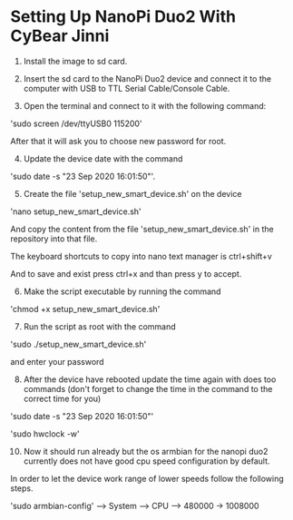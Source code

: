 # Setting Up NanoPi Duo2 With CyBear Jinni

1. Install the image to sd card.

2. Insert the sd card to the NanoPi Duo2 device and connect it to the computer with USB to TTL Serial Cable/Console Cable.

3. Open the terminal and connect to it with the following command:

'sudo screen /dev/ttyUSB0 115200'

After that it will ask you to choose new password for root.

4. Update the device date with the command 

'sudo date -s "23 Sep 2020 16:01:50"'.

5. Create the file 'setup_new_smart_device.sh' on the device

'nano setup_new_smart_device.sh'

And copy the content from the file 'setup_new_smart_device.sh' in the repository into that file.

The keyboard shortcuts to copy into nano text manager is ctrl+shift+v

And to save and exist press ctrl+x  and than press y to accept.

6. Make the script executable by running the command 

'chmod +x setup_new_smart_device.sh'

7. Run the script as root with the command

'sudo ./setup_new_smart_device.sh'

and enter your password

8. After the device have rebooted update the time again with does too commands (don't forget to change the time in the command to the correct time for you)

'sudo date -s "23 Sep 2020 16:01:50"'

'sudo hwclock -w'

10. Now it should run already but the os armbian for the nanopi duo2 currently does not have good cpu speed configuration by default.

In order to let the device work range of lower speeds follow the following steps.    

'sudo armbian-config' --> System --> CPU --> 480000 -> 1008000